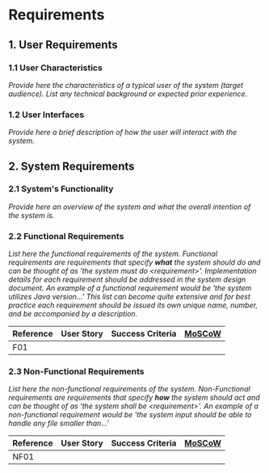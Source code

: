 # Requirements


## 1. User Requirements

### 1.1 User Characteristics  
*Provide here the characteristics of a typical user of the system (target audience). List any technical background or expected prior experience.*  

### 1.2 User Interfaces   
*Provide here a brief description of how the user will interact with the system.*

## 2. System Requirements  

### 2.1 System's Functionality  
*Provide here an overview of the system and what the overall intention of the system is.* 

### 2.2 Functional Requirements
*List here the functional requirements of the system. Functional requirements are requirements that specify __what__ the system should do and can be thought of as 'the system must do <requirement\>'. Implementation details for each requirement should be addressed in the system design document. An example of a functional requirement would be 'the system utilizes Java version...' This list can become quite extensive and for best practice each requirement should be issued its own unique name, number, and be accompanied by a description.*

| Reference | User Story | Success Criteria | [MoSCoW](https://en.wikipedia.org/wiki/MoSCoW_method) |
| --------- | ---------- | ---------------- | ----------------------------------------------------- |
| F01       |            |                  |                                                       |

### 2.3 Non-Functional Requirements
*List here the non-functional requirements of the system. Non-Functional requirements are requirements that specify __how__ the system should act and can be thought of as 'the system shall be <requirement\>'. An example of a non-functional requirement would be 'the system input should be able to handle any file smaller than...'*

| Reference | User Story | Success Criteria | [MoSCoW](https://en.wikipedia.org/wiki/MoSCoW_method) |
| --------- | ---------- | ---------------- | ----------------------------------------------------- |
| NF01      |            |                  |                                                       |
